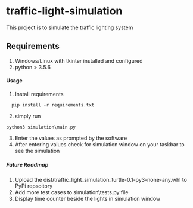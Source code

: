 # traffic-light-simulation
This project is to simulate the traffic lighting system

## Requirements
1) Windows/Linux with tkinter installed and configured
2) python > 3.5.6

#### Usage
1) Install requirements
 ```
   pip install -r requirements.txt
   ```
2) simply run 
```
python3 simulation\main.py
```
3) Enter the values as prompted by the software
4) After entering values check for simulation window on your taskbar
to see the simulation

##### Future Roadmap
1) Upload the dist/traffic_light_simulation_turtle-0.1-py3-none-any.whl to PyPi repsoitory
2) Add more test cases to simulation\tests.py file
3) Display time counter beside the lights in simulation window 
